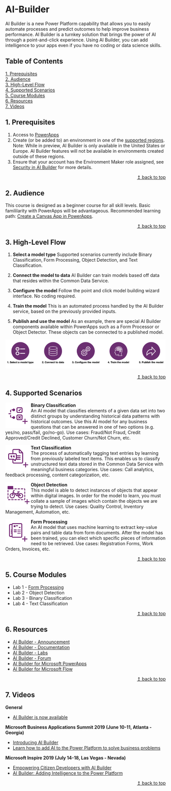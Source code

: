 # AI-Builder
AI Builder is a new Power Platform capability that allows you to easily automate processes and predict outcomes to help improve business performance. AI Builder is a turnkey solution that brings the power of AI through a point-and-click experience. Using AI Builder, you can add intelligence to your apps even if you have no coding or data science skills.

## Table of Contents
   [1. Prerequisites](#prerequisites)  
   [2. Audience](#audience)  
   [3. High-Level Flow](#high-level-flow)  
   [4. Supported Scenarios](#supported-scenarios)  
   [5. Course Modules](#course-modules)  
   [6. Resources](#resources)  
   [7. Videos](#videos)  

## 1. Prerequisites
1. Access to [PowerApps](https://powerapps.microsoft.com/en-us/)
2. Create (or be added to) an environment in one of the [supported regions](https://docs.microsoft.com/en-us/ai-builder/administer#supported-regions).  
Note: While in preview, AI Builder is only available in the United States or Europe. AI Builder features will not be available in environments created outside of these regions.
3. Ensure that your account has the Environment Maker role assigned, see [Security in AI Builder](https://docs.microsoft.com/en-us/ai-builder/security) for more details.

<div align="right"><a href="#ai-builder">↥ back to top</a></div>

## 2. Audience
This course is designed as a beginner course for all skill levels. Basic famililarity with PowerApps will be advantageous. Recommended learning path: [Create a Canvas App in PowerApps](https://docs.microsoft.com/en-us/learn/paths/create-powerapps/).

<div align="right"><a href="#ai-builder">↥ back to top</a></div>

## 3. High-Level Flow
1. **Select a model type**
Supported scenarios currently include Binary Classification, Form Processing, Object Detection, and Text Classification.

2. **Connect the model to data**
AI Builder can train models based off data that resides within the Common Data Service.

3. **Configure the model**
Follow the point and click model building wizard interface. No coding required.

4. **Train the model**
This is an automated process handled by the AI Builder service, based on the previously provided inputs.

5. **Publish and use the model**
As an example, there are special AI Builder components available within PowerApps such as a Form Processor or Object Detector. These objects can be connected to a published model.
<p align="center">
  <img src="./images/ai_builder_flow.png" alt="AI Builder Process Flow">
</p>

<div align="right"><a href="#ai-builder">↥ back to top</a></div>

## 4. Supported Scenarios
<img align="left" src="./images/binary_classification.png" width="80px">  

**Binary Classification**  
An AI model that classifies elements of a given data set into two distinct groups by understanding historical data patterns with historical outcomes. Use this AI model for any business questions that can be answered in one of two options (e.g. yes/no, pass/fail, go/no-go). Use cases: Fraud/Not Fraud, Credit Approved/Credit Declined, Customer Churn/Not Churn, etc.

<img align="left" src="./images/text_classification.png" width="80px"> 

**Text Classification**  
The process of automatically tagging text entries by learning from previously labeled text items. This enables us to classify unstructured text data stored in the Common Data Service with meaningful business categories. Use cases: Call analytics, feedback processing, content categorization, etc.

<img align="left" src="./images/object_detection.png" width="80px">  

**Object Detection**  
This model is able to detect instances of objects that appear within digital images.  In order for the model to learn, you must collate a sample of images which contain the objects we are trying to detect. Use cases: Quality Control, Inventory Management, Automation, etc.

<img align="left" src="./images/form_processing.png" width="80px">  

**Form Processing**  
An AI model that uses machine learning to extract key-value pairs and table data from form documents. After the model has been trained, you can elect which specific pieces of information need to be retrieved. Use cases: Registration Forms, Work Orders, Invoices, etc.

<div align="right"><a href="#ai-builder">↥ back to top</a></div>

## 5. Course Modules
* Lab 1 - [Form Processing](labs/lab-form-processing.md)
* Lab 2 - Object Detection
* Lab 3 - Binary Classification
* Lab 4 - Text Classification

<div align="right"><a href="#ai-builder">↥ back to top</a></div>

## 6. Resources
* [AI Builder - Announcement](https://powerapps.microsoft.com/en-us/blog/introducing-ai-builder-for-powerplatform/)
* [AI Builder - Documentation](https://docs.microsoft.com/en-us/ai-builder/overview)
* [AI Builder - Labs](https://aka.ms/ai-builder-labs)
* [AI Builder - Forum](https://powerusers.microsoft.com/t5/forums/filteredbylabelpage/board-id/PowerAppsForum1/label-name/ai%20builder)
* [AI Builder for Microsoft PowerApps](https://aka.ms/PowerApps_AIBuilder)
* [AI Builder for Microsoft Flow](https://aka.ms/Flow_AIBuilder)  

<div align="right"><a href="#ai-builder">↥ back to top</a></div>

## 7. Videos
**General**  
* [AI Builder is now available](https://www.youtube.com/watch?v=WSWmn7WM3i4)

**Microsoft Business Applications Summit 2019 (June 10-11, Atlanta - Georgia)**  
* [Introducing AI Builder](https://www.youtube.com/watch?v=JOt_mXqVxFI)
* [Learn how to add AI to the Power Platform to solve business problems](https://www.youtube.com/watch?v=E1be_J1qxro)

**Microsoft Inspire 2019 (July 14-18, Las Vegas - Nevada)**  
* [Empowering Citizen Developers with AI Builder](https://www.youtube.com/watch?v=IA8aRy_WM4s)
* [AI Builder: Adding Intelligence to the Power Platform](https://myinspire.microsoft.com/sessions/546b0ac7-a254-45a6-b322-6720d23f9a56)

<div align="right"><a href="#ai-builder">↥ back to top</a></div>
